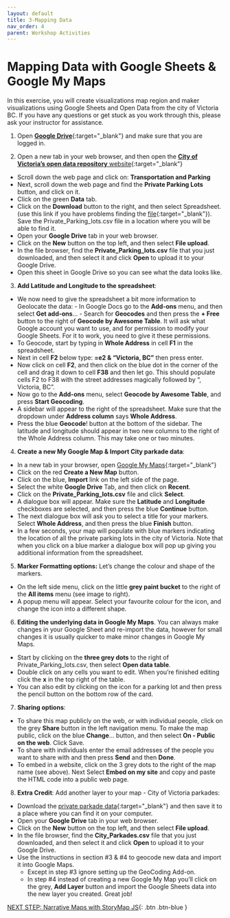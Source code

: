 ```yaml
---
layout: default
title: 3-Mapping Data
nav_order: 4
parent: Workshop Activities
---
```

# Mapping Data with Google Sheets & Google My Maps
In this exercise, you will create visualizations map region and maker visualizations using Google Sheets and Open Data from the city of Victoria BC. If you have any questions or get stuck as you work through this, please ask your instructor for assistance. 

1. Open [**Google Drive**](https://drive.google.com/){:target="_blank"} and make sure that you are logged in.

2. Open a new tab in your web browser, and then open the [**City of Victoria’s open data repository** website](http://opendata.victoria.ca){:target="_blank"}
- Scroll down the web page and click on: **Transportation and Parking**
- Next, scroll down the web page and find the **Private Parking Lots** button, and click on it.
- Click on the green **Data** tab.
- Click on the **Download** button to the right, and then select Spreadsheet. (use this link if you have problems finding the [file](http://bit.ly/31wBewm){:target="_blank"}). Save the Private_Parking_lots.csv file in a location where you will be able to find it.
- Open your **Google Drive** tab in your web browser.
- Click on the **New** button on the top left, and then select **File upload**.
- In the file browser, find the **Private_Parking_lots.csv** file that you just downloaded, and then select it and click **Open** to upload it to your Google Drive. 
- Open this sheet in Google Drive so you can see what the data looks like.

3. **Add Latitude and Longitude to the spreadsheet**:
- We now need to give the spreadsheet a bit more information to Geolocate the data:
      - In Google Docs go to the **Add-ons** menu, and then select **Get add-ons**… 
      - Search for **Geocodes** and then press the **+ Free** button to the right of **Geocode by Awesome Table**. It will ask what Google account you want to use, and for permission to modify your Google Sheets. For it to work, you need to give it these permissions.
- To Geocode, start by typing in **Whole Address** in cell **F1** in the spreadsheet.
- Next in cell **F2** below type: **=e2 & “Victoria, BC”** then press enter.
- Now click on cell **F2**, and then click on the blue dot in the corner of the cell and drag it down to cell **F38** and then let go. This should populate cells F2 to F38 with the street addresses magically followed by “, Victoria, BC”. 
- Now go to the **Add-ons** menu, select **Geocode by Awesome Table**, and press **Start Geocoding**.
- A sidebar will appear to the right of the spreadsheet. Make sure that the dropdown under **Address column** says **Whole Address**.
- Press the blue **Geocode**! button at the bottom of the sidebar. The latitude and longitude should appear in two new columns to the right of the Whole Address column. This may take one or two minutes.

4. **Create a new My Google Map & Import City parkade data**:
- In a new tab in your browser, open [Google My Maps](https://google.com/mymaps){:target="_blank"} 
- Click on the red **Create a New Map** button.
- Click on the blue, **Import** link on the left side of the page.
- Select the white **Google Drive** Tab, and then click on **Recent**. 
- Click on the **Private_Parking_lots.csv** file and click **Select**. 
- A dialogue box will appear. Make sure the **Latitude** and **Longitude** checkboxes are selected, and then press the blue **Continue** button.
- The next dialogue box will ask you to select a title for your markers. Select **Whole Address**, and then press the blue **Finish** button. 
- In a few seconds, your map will populate with blue markers indicating the location of all the private parking lots in the city of Victoria. Note that when you click on a blue marker a dialogue box will pop up giving you additional information from the spreadsheet.

5. **Marker Formatting options:** Let’s change the colour and shape of the markers.
- On the left side menu, click on the little **grey paint bucket** to the right of the **All items** menu (see image to right).
- A popup menu will appear. Select your favourite colour for the icon, and change the icon into a different shape.

6. **Editing the underlying data in Google My Maps**. You can always make changes in your Google Sheet and re-import the data, however for small changes it is usually quicker to make minor changes in Google My Maps.
- Start by clicking on the **three grey dots** to the right of Private_Parking_lots.csv, then select **Open data table**.
- Double click on any cells you want to edit. When you’re finished editing click the **x** in the top right of the table.
- You can also edit by clicking on the icon for a parking lot and then press the pencil button on the bottom row of the card.

7. **Sharing options**:
- To share this map publicly on the web, or with individual people, click on the grey **Share** button in the left navigation menu. To make the map public, click on the blue **Change**… button, and then select **On - Public on the web**. Click Save.
- To share with individuals enter the email addresses of the people you want to share with and then press **Send** and then **Done**.
- To embed in a website, click on the 3 grey dots to the right of the map name (see above). Next Select **Embed on my site** and copy and paste the HTML code into a public web page.

8. **Extra Credit**: Add another layer to your map - City of Victoria parkades:
- Download the [private parkade data](http://bit.ly/2MVGNRX){:target="_blank"}  and then save it to a place where you can find it on your computer.
- Open your **Google Drive** tab in your web browser.
- Click on the **New** button on the top left, and then select **File upload**.
- In the file browser, find the **City_Parkades.csv** file that you just downloaded, and then select it and click **Open** to upload it to your Google Drive. 
- Use the instructions in section #3 & #4 to geocode new data and import it into Google Maps. 
    - Except in step #3 ignore setting up the GeoCoding Add-on.
    - In step #4 instead of creating a new Google My Map you’ll click on the grey, **Add Layer** button and import the Google Sheets data into the new layer you created. Great job!

[NEXT STEP: Narrative Maps with StoryMap JS](narrative-storymap.html){: .btn .btn-blue }
